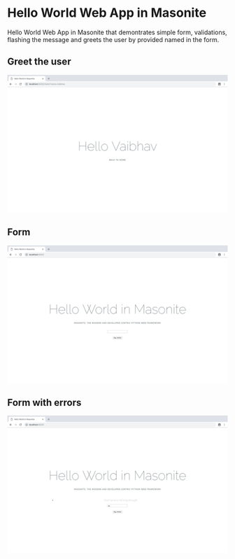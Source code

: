 # Hello World Web App in Masonite
Hello World Web App in Masonite that demontrates simple form, validations, flashing the message and greets the user by provided named in the form.

## Greet the user
![Greet the user](screenshots/hello.png?raw=true "Greet the user")

## Form
![Hello form](screenshots/form.png?raw=true "Hello Form")

## Form with errors
![Hello form with erros](screenshots/index-errors.png?raw=true "Form with errors")